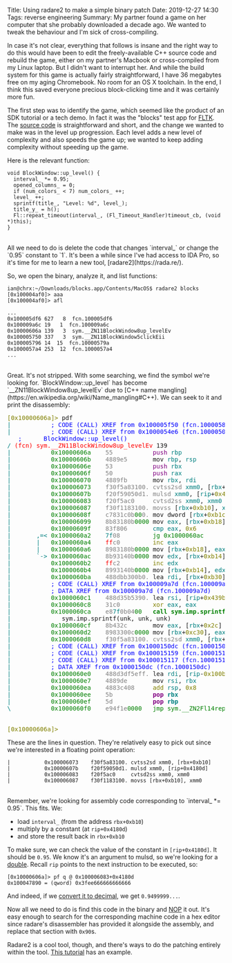 Title: Using radare2 to make a simple binary patch
Date: 2019-12-27 14:30
Tags: reverse engineering
Summary: My partner found a game on her computer that she probably downloaded a decade ago. We wanted to tweak the behaviour and I'm sick of cross-compiling.

In case it's not clear, everything that follows is insane and the right way to do this would have been to edit the freely-available C++ source code and rebuild the game, either on my partner's Macbook or cross-compiled from my Linux laptop. But I didn't want to interrupt her. And while the build system for this game is actually fairly straightforward, I have 36 megabytes free on my aging Chromebook. No room for an OS X toolchain. In the end, I think this saved everyone precious block-clicking time and it was certainly more fun.

The first step was to identify the game, which seemed like the product of an SDK tutorial or a tech demo. In fact it was the "blocks" test app for [FLTK](https://www.fltk.org/doc-1.3/examples.html#examples_blocks). The [source code](https://github.com/fltk/fltk/blob/release-1.1.10/test/blocks.cxx) is straightforward and short, and the change we wanted to make was in the level up progression. Each level adds a new level of complexity and also speeds the game up; we wanted to keep adding complexity without speeding up the game.

Here is the relevant function:

    void BlockWindow::up_level() {
      interval_ *= 0.95;
      opened_columns_ = 0;
      if (num_colors_ < 7) num_colors_ ++;
      level_ ++;
      sprintf(title_, "Level: %d", level_);
      title_y_ = h();
      Fl::repeat_timeout(interval_, (Fl_Timeout_Handler)timeout_cb, (void *)this);
    }

<br />
All we need to do is delete the code that changes `interval_` or change the `0.95` constant to `1`. It's been a while since I've had access to IDA Pro, so it's time for me to learn a new tool, [radare2](https://rada.re/).

So, we open the binary, analyze it, and list functions:

    ian@chrx:~/Downloads/blocks.app/Contents/MacOS$ radare2 blocks 
    [0x100004af0]> aaa
    [0x100004af0]> afl
    
    ...
    0x100005df6 627   8  fcn.100005df6
    0x100009a6c 19   1  fcn.100009a6c
    0x10000606a 139   3  sym.__ZN11BlockWindow8up_levelEv
    0x100005750 337   3  sym.__ZN11BlockWindow5clickEii
    0x100005796 14  15  fcn.10000579a
    0x1000057a4 253  12  fcn.1000057a4
    ...

<br />
Great. It's not stripped. With some searching, we find the symbol we're looking for. `BlockWindow::up_level` has become `__ZN11BlockWindow8up_levelEv` due to [C++ name mangling](https://en.wikipedia.org/wiki/Name_mangling#C++). We can seek to it and print the disassembly:

<pre>
<span style="color:olive;">[0x10000606a]&gt;</span> pdf
<span style="color:teal;">| </span><span style="color:teal;">          </span><span style="color:blue;">; CODE (CALL) XREF from 0x100005f50 (fcn.1000058c0)</span>
<span style="color:teal;">| </span><span style="color:teal;">          </span><span style="color:blue;">; CODE (CALL) XREF from 0x1000054e6 (fcn.1000050dc)</span>
<span style="color:blue;">   ;      BlockWindow::up_level()
</span><span style="color:teal;">/ </span><span style="color:red;">(fcn) sym.__ZN11BlockWindow8up_levelEv</span> 139
<span style="color:teal;">| </span><span style="color:teal;">          </span><span style="color:green;">0x10000606a</span>    <span style="color:gray;">55</span>           <span style="color:purple;">push</span><span style="color:teal;"> rbp</span>
<span style="color:teal;">| </span><span style="color:teal;">          </span><span style="color:green;">0x10000606b</span>    <span style="color:gray;">4889e5</span>       mov<span style="color:teal;"> rbp</span>,<span style="color:teal;"> rsp</span>
<span style="color:teal;">| </span><span style="color:teal;">          </span><span style="color:green;">0x10000606e</span>    <span style="color:gray;">53</span>           <span style="color:purple;">push</span><span style="color:teal;"> rbx</span>
<span style="color:teal;">| </span><span style="color:teal;">          </span><span style="color:green;">0x10000606f</span>    <span style="color:gray;">50</span>           <span style="color:purple;">push</span><span style="color:teal;"> rax</span>
<span style="color:teal;">| </span><span style="color:teal;">          </span><span style="color:green;">0x100006070</span>    <span style="color:gray;">4889fb</span>       mov<span style="color:teal;"> rbx</span>,<span style="color:teal;"> rdi</span>
<span style="color:teal;">| </span><span style="color:teal;">          </span><span style="color:green;">0x100006073</span>    <span style="color:gray;">f30f5a83100.</span> <span style="color:gray;">cvtss2sd</span><span style="color:teal;"> xmm0</span>,<span style="color:teal;"> </span>[<span style="color:teal;">rbx</span>+<span style="color:teal;"></span><span style="color:olive;">0xb10</span>]<span style="color:teal;"></span>
<span style="color:teal;">| </span><span style="color:teal;">          </span><span style="color:green;">0x10000607b</span>    <span style="color:gray;">f20f59050d1.</span> <span style="color:gray;">mulsd</span><span style="color:teal;"> xmm0</span>,<span style="color:teal;"> </span>[<span style="color:teal;">rip</span>+<span style="color:teal;"></span><span style="color:olive;">0x4180d</span>]<span style="color:teal;"></span>
<span style="color:teal;">| </span><span style="color:teal;">          </span><span style="color:green;">0x100006083</span>    <span style="color:gray;">f20f5ac0</span>     <span style="color:gray;">cvtsd2ss</span><span style="color:teal;"> xmm0</span>,<span style="color:teal;"> xmm0</span>
<span style="color:teal;">| </span><span style="color:teal;">          </span><span style="color:green;">0x100006087</span>    <span style="color:gray;">f30f1183100.</span> <span style="color:gray;">movss</span><span style="color:teal;"> </span>[<span style="color:teal;">rbx</span>+<span style="color:teal;"></span><span style="color:olive;">0xb10</span>]<span style="color:teal;"></span>,<span style="color:teal;"> xmm0</span>
<span style="color:teal;">| </span><span style="color:teal;">          </span><span style="color:green;">0x10000608f</span>    <span style="color:gray;">c7831c0b</span><span style="color:green;">00</span><span style="color:gray;">0.</span> mov dword<span style="color:teal;"> </span>[<span style="color:teal;">rbx</span>+<span style="color:teal;"></span><span style="color:olive;">0xb1c</span>]<span style="color:teal;"></span>,<span style="color:teal;"> </span><span style="color:olive;">0x0</span>
<span style="color:teal;">| </span><span style="color:teal;">          </span><span style="color:green;">0x100006099</span>    <span style="color:gray;">8b83180b</span><span style="color:green;">0000</span> mov<span style="color:teal;"> eax</span>,<span style="color:teal;"> </span>[<span style="color:teal;">rbx</span>+<span style="color:teal;"></span><span style="color:olive;">0xb18</span>]<span style="color:teal;"></span>
<span style="color:teal;">| </span><span style="color:teal;">          </span><span style="color:green;">0x10000609f</span>    <span style="color:gray;">83f806</span>       <span style="color:teal;">cmp eax</span>,<span style="color:teal;"> </span><span style="color:olive;">0x6</span>
<span style="color:teal;">| </span><span style="color:teal;">      ,=&lt; </span><span style="color:green;">0x1000060a2</span>    <span style="color:teal;">7f</span><span style="color:gray;">08</span>         <span style="color:green;">jg 0x1000060ac</span>
<span style="color:teal;">| </span><span style="color:teal;">      |   </span><span style="color:green;">0x1000060a4</span>    <span style="color:red;">ff</span><span style="color:gray;">c0</span>         <span style="color:olive;">inc</span><span style="color:teal;"> eax</span>
<span style="color:teal;">| </span><span style="color:teal;">      |   </span><span style="color:green;">0x1000060a6</span>    <span style="color:gray;">8983180b</span><span style="color:green;">0000</span> mov<span style="color:teal;"> </span>[<span style="color:teal;">rbx</span>+<span style="color:teal;"></span><span style="color:olive;">0xb18</span>]<span style="color:teal;"></span>,<span style="color:teal;"> eax</span>
<span style="color:teal;">| </span><span style="color:teal;">      `-&gt; </span><span style="color:green;">0x1000060ac</span>    <span style="color:gray;">8b93140b</span><span style="color:green;">0000</span> mov<span style="color:teal;"> edx</span>,<span style="color:teal;"> </span>[<span style="color:teal;">rbx</span>+<span style="color:teal;"></span><span style="color:olive;">0xb14</span>]<span style="color:teal;"></span>
<span style="color:teal;">| </span><span style="color:teal;">          </span><span style="color:green;">0x1000060b2</span>    <span style="color:red;">ff</span><span style="color:gray;">c2</span>         <span style="color:olive;">inc</span><span style="color:teal;"> edx</span>
<span style="color:teal;">| </span><span style="color:teal;">          </span><span style="color:green;">0x1000060b4</span>    <span style="color:gray;">8993140b</span><span style="color:green;">0000</span> mov<span style="color:teal;"> </span>[<span style="color:teal;">rbx</span>+<span style="color:teal;"></span><span style="color:olive;">0xb14</span>]<span style="color:teal;"></span>,<span style="color:teal;"> edx</span>
<span style="color:teal;">| </span><span style="color:teal;">          </span><span style="color:green;">0x1000060ba</span>    <span style="color:gray;">488dbb300b0.</span> lea<span style="color:teal;"> rdi</span>,<span style="color:teal;"> </span>[<span style="color:teal;">rbx</span>+<span style="color:teal;"></span><span style="color:olive;">0xb30</span>]<span style="color:teal;"></span>
<span style="color:teal;">| </span><span style="color:teal;">          </span><span style="color:blue;">; CODE (CALL) XREF from 0x100009a7d (fcn.100009a7d)</span>
<span style="color:teal;">| </span><span style="color:teal;">          </span><span style="color:blue;">; DATA XREF from 0x100009a7d (fcn.100009a7d)</span>
<span style="color:teal;">| </span><span style="color:teal;">          </span><span style="color:green;">0x1000060c1</span>    <span style="color:gray;">488d35b5390.</span> lea<span style="color:teal;"> rsi</span>,<span style="color:teal;"> </span>[<span style="color:teal;">rip</span>+<span style="color:teal;"></span><span style="color:olive;">0x439b5</span>]<span style="color:teal;"></span> ; 0x100009a7d 
<span style="color:teal;">| </span><span style="color:teal;">          </span><span style="color:green;">0x1000060c8</span>    <span style="color:gray;">31c0</span>         <span style="color:olive;">xor</span><span style="color:teal;"> eax</span>,<span style="color:teal;"> eax</span>
<span style="color:teal;">| </span><span style="color:teal;">          </span><span style="color:green;">0x1000060ca</span>    <span style="color:gray;">e8</span><span style="color:teal;">7f</span><span style="color:gray;">0b04</span><span style="color:green;">00</span>   <span style="color:green;font-weight:bold;">call sym.imp.sprintf</span>
<span style="color:teal;">| </span><span style="color:teal;">          </span>   sym.imp.sprintf(unk, unk, unk)
<span style="color:teal;">| </span><span style="color:teal;">          </span><span style="color:green;">0x1000060cf</span>    <span style="color:gray;">8b432c</span>       mov<span style="color:teal;"> eax</span>,<span style="color:teal;"> </span>[<span style="color:teal;">rbx</span>+<span style="color:teal;"></span><span style="color:olive;">0x2c</span>]<span style="color:teal;"></span>
<span style="color:teal;">| </span><span style="color:teal;">          </span><span style="color:green;">0x1000060d2</span>    <span style="color:gray;">8983300c</span><span style="color:green;">0000</span> mov<span style="color:teal;"> </span>[<span style="color:teal;">rbx</span>+<span style="color:teal;"></span><span style="color:olive;">0xc30</span>]<span style="color:teal;"></span>,<span style="color:teal;"> eax</span>
<span style="color:teal;">| </span><span style="color:teal;">          </span><span style="color:green;">0x1000060d8</span>    <span style="color:gray;">f30f5a83100.</span> <span style="color:gray;">cvtss2sd</span><span style="color:teal;"> xmm0</span>,<span style="color:teal;"> </span>[<span style="color:teal;">rbx</span>+<span style="color:teal;"></span><span style="color:olive;">0xb10</span>]<span style="color:teal;"></span>
<span style="color:teal;">| </span><span style="color:teal;">          </span><span style="color:blue;">; CODE (CALL) XREF from 0x1000150dc (fcn.1000150dc)</span>
<span style="color:teal;">| </span><span style="color:teal;">          </span><span style="color:blue;">; CODE (CALL) XREF from 0x100015159 (fcn.100015159)</span>
<span style="color:teal;">| </span><span style="color:teal;">          </span><span style="color:blue;">; CODE (CALL) XREF from 0x100015117 (fcn.100015117)</span>
<span style="color:teal;">| </span><span style="color:teal;">          </span><span style="color:blue;">; DATA XREF from 0x1000150dc (fcn.1000150dc)</span>
<span style="color:teal;">| </span><span style="color:teal;">          </span><span style="color:green;">0x1000060e0</span>    <span style="color:gray;">488d3df5eff.</span> lea<span style="color:teal;"> rdi</span>,<span style="color:teal;"> </span>[<span style="color:teal;">rip</span>-<span style="color:teal;"></span><span style="color:olive;">0x100b</span>]<span style="color:teal;"></span> ; 0x1000150dc 
<span style="color:teal;">| </span><span style="color:teal;">          </span><span style="color:green;">0x1000060e7</span>    <span style="color:gray;">4889de</span>       mov<span style="color:teal;"> rsi</span>,<span style="color:teal;"> rbx</span>
<span style="color:teal;">| </span><span style="color:teal;">          </span><span style="color:green;">0x1000060ea</span>    <span style="color:gray;">4883c408</span>     <span style="color:olive;">add</span><span style="color:teal;"> rsp</span>,<span style="color:teal;"> </span><span style="color:olive;">0x8</span>
<span style="color:teal;">| </span><span style="color:teal;">          </span><span style="color:green;">0x1000060ee</span>    <span style="color:gray;">5b</span>           <span style="color:purple;font-weight:bold;">pop</span><span style="color:teal;font-weight:bold;"> rbx</span>
<span style="color:teal;">| </span><span style="color:teal;">          </span><span style="color:green;">0x1000060ef</span>    <span style="color:gray;">5d</span>           <span style="color:purple;font-weight:bold;">pop</span><span style="color:teal;font-weight:bold;"> rbp</span>
<span style="color:teal;">\ </span><span style="color:teal;">          </span><span style="color:green;">0x1000060f0</span>    <span style="color:gray;">e94f1e</span><span style="color:green;">0000</span>   <span style="color:green;">jmp sym.__ZN2Fl14repeat_timeoutEdPFvPvES0_</span>


<span style="color:olive;">[0x10000606a]&gt;</span> 
</pre>

These are the lines in question. They're relatively easy to pick out since we're interested in a floating point operation:

    |           0x100006073    f30f5a83100. cvtss2sd xmm0, [rbx+0xb10]
    |           0x10000607b    f20f59050d1. mulsd xmm0, [rip+0x4180d]
    |           0x100006083    f20f5ac0     cvtsd2ss xmm0, xmm0
    |           0x100006087    f30f1183100. movss [rbx+0xb10], xmm0

<br />
Remember, we're looking for assembly code corresponding to `interval_ *= 0.95`. This fits. We:

* load `interval_` (from the address `rbx+0xb10`)
* multiply by a constant (at `rip+0x4180d`)
* and store the result back in `rbx+0xb10`

To make sure, we can check the value of the constant in `[rip+0x4180d]`. It should be `0.95`. We know it's an argument to mulsd, so we're looking for a [double](https://en.wikipedia.org/wiki/Double-precision_floating-point_format#IEEE_754_double-precision_binary_floating-point_format:_binary64). Recall `rip` points to the next instruction to be executed, so:

    [0x10000606a]> pf q @ 0x100006083+0x4180d
    0x100047890 = (qword) 0x3fee666666666666 

And indeed, if we [convert it to decimal](https://binaryconvert.com/result_double.html?hexadecimal=3FEE666666666666), we get `0.9499999...`.

Now all we need to do is find this code in the binary and [NOP](https://www.felixcloutier.com/x86/nop) it out. It's easy enough to search for the corresponding machine code in a hex editor since radare's disassembler has provided it alongside the assembly, and replace that section with `0x90`s.

Radare2 is a cool tool, though, and there's ways to do the patching entirely within the tool. [This tutorial](https://monosource.gitbooks.io/radare2-explorations/content/tut1/tut1_-_simple_patch.html) has an example.
